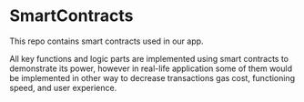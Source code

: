 # SmartContracts
This repo contains smart contracts used in our app. 

All key functions and logic parts are implemented using smart contracts to demonstrate its power, however in real-life application some of them would be implemented in other way to decrease transactions gas cost, functioning speed, and user experience.
